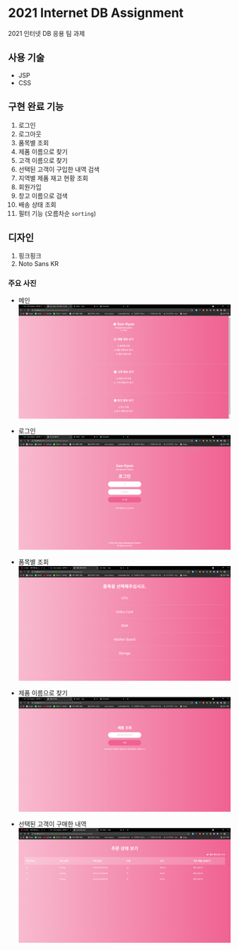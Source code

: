# 2021 Internet DB Assignment

2021 인터넷 DB 응용 팀 과제

## 사용 기술

- JSP
- CSS

## 구현 완료 기능

1. 로그인
2. 로그아웃
3. 품목별 조회
4. 제품 이름으로 찾기
5. 고객 이름으로 찾기
6. 선택된 고객이 구입한 내역 검색
7. 지역별 제품 재고 현황 조회
8. 회원가입
9. 창고 이름으로 검색
10. 배송 상태 조회
11. 필터 기능 (오름차순 `sorting`)

## 디자인

1. 핑크핑크
2. Noto Sans KR

### 주요 사진

- 메인
  ![메인](./gitImage/메인.PNG)

- 로그인
  ![로그인](./gitImage/로그인.PNG)

- 품목별 조회
  ![품목별조회](./gitImage/품목별조회.PNG)

- 제품 이름으로 찾기
  ![제품이름으로찾기](./gitImage/제품이름으로찾기.PNG)

- 선택된 고객이 구매한 내역
  ![선택된고객이구매한내역](./gitImage/선택된고객이구매한내역.PNG)
